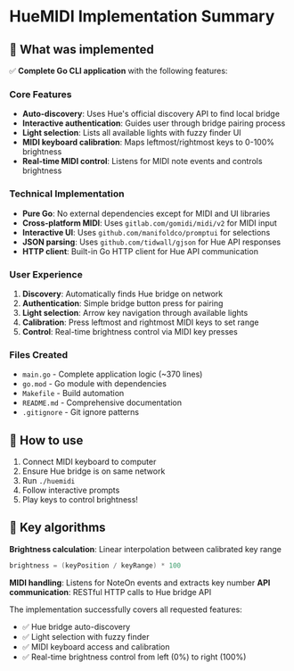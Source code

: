 # HueMIDI Implementation Summary

## 🎯 What was implemented

✅ **Complete Go CLI application** with the following features:

### Core Features

- **Auto-discovery**: Uses Hue's official discovery API to find local bridge
- **Interactive authentication**: Guides user through bridge pairing process
- **Light selection**: Lists all available lights with fuzzy finder UI
- **MIDI keyboard calibration**: Maps leftmost/rightmost keys to 0-100% brightness
- **Real-time MIDI control**: Listens for MIDI note events and controls brightness

### Technical Implementation

- **Pure Go**: No external dependencies except for MIDI and UI libraries
- **Cross-platform MIDI**: Uses `gitlab.com/gomidi/midi/v2` for MIDI input
- **Interactive UI**: Uses `github.com/manifoldco/promptui` for selections
- **JSON parsing**: Uses `github.com/tidwall/gjson` for Hue API responses
- **HTTP client**: Built-in Go HTTP client for Hue API communication

### User Experience

1. **Discovery**: Automatically finds Hue bridge on network
2. **Authentication**: Simple bridge button press for pairing
3. **Light selection**: Arrow key navigation through available lights
4. **Calibration**: Press leftmost and rightmost MIDI keys to set range
5. **Control**: Real-time brightness control via MIDI key presses

### Files Created

- `main.go` - Complete application logic (~370 lines)
- `go.mod` - Go module with dependencies
- `Makefile` - Build automation
- `README.md` - Comprehensive documentation
- `.gitignore` - Git ignore patterns

## 🚀 How to use

1. Connect MIDI keyboard to computer
2. Ensure Hue bridge is on same network
3. Run `./huemidi`
4. Follow interactive prompts
5. Play keys to control brightness!

## 🔧 Key algorithms

**Brightness calculation**: Linear interpolation between calibrated key range

```go
brightness = (keyPosition / keyRange) * 100
```

**MIDI handling**: Listens for NoteOn events and extracts key number
**API communication**: RESTful HTTP calls to Hue bridge API

The implementation successfully covers all requested features:

- ✅ Hue bridge auto-discovery
- ✅ Light selection with fuzzy finder
- ✅ MIDI keyboard access and calibration
- ✅ Real-time brightness control from left (0%) to right (100%)
